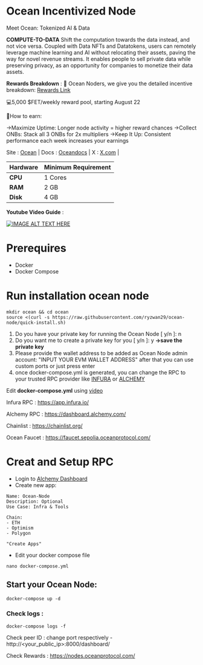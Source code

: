 # Ocean Incentivized Node

Meet Ocean: Tokenized AI & Data


**COMPUTE-TO-DATA**
Shift the computation towards the data instead, and not vice versa. Coupled with Data NFTs and Datatokens, users can remotely leverage machine learning and AI without relocating their assets, paving the way for novel revenue streams. It enables people to sell private data while preserving privacy, as an opportunity for companies to monetize their data assets.

**Rewards Breakdown** :
🚀 Ocean Noders, we give you the detailed incentive breakdown: [Rewards Link](https://blog.oceanprotocol.com/ocean-nodes-incentives-a-detailed-breakdown-0baf8fc98001)

💻5,000 $FET/weekly reward pool, starting August 22

🔑How to earn:

→Maximize Uptime: Longer node activity = higher reward chances
→Collect ONBs: Stack all 3 ONBs for 2x multipliers
→Keep It Up: Consistent performance each week increases your earnings

Site : [Ocean](https://oceanprotocol.com/) | Docs : [Oceandocs](https://docs.oceanprotocol.com/) | X : [X.com](https://x.com/oceanprotocol) |

| **Hardware** | **Minimum Requirement** |
|--------------|-------------------------|
| **CPU**      | 1 Cores                 |
| **RAM**      | 2 GB                    |
| **Disk**     | 4 GB                    |


**Youtube Video Guide** : 

[![IMAGE ALT TEXT HERE](https://img.youtube.com/vi/7CMaBFgaTl8/0.jpg)](https://www.youtube.com/watch?v=7CMaBFgaTl8)

# Prerequires
- Docker
- Docker Compose

# Run installation ocean node
```
mkdir ocean && cd ocean
source <(curl -s https://raw.githubusercontent.com/ryzwan29/ocean-node/quick-install.sh)
```
1. Do you have your private key for running the Ocean Node [ y/n ]: n
2. Do you want me to create a private key for you [ y/n ]: y
   **→save the private key**
4. Please provide the wallet address to be added as Ocean Node admin account: "INPUT YOUR EVM WALLET ADDRESS"
after that you can use custom ports or just press enter
5. once docker-compose.yml is generated, you can change the RPC to your trusted RPC provider like [INFURA](https://app.infura.io/) or [ALCHEMY](https://dashboard.alchemy.com/)

Edit **docker-compose.yml** using [video](https://youtu.be/7CMaBFgaTl8?si=IYmThBnaHrr0h-wD)

Infura RPC : https://app.infura.io/

Alchemy RPC : https://dashboard.alchemy.com/

Chainlist : https://chainlist.org/

Ocean Faucet : https://faucet.sepolia.oceanprotocol.com/

# Creat and Setup RPC

- Login to [Alchemy Dashboard](https://dashboard.alchemy.com/)
- Create new app:
```
Name: Ocean-Node
Description: Optional
Use Case: Infra & Tools

Chain:
- ETH
- Optimism
- Polygon

"Create Apps"
```
- Edit your docker compose file
```
nano docker-compose.yml
```
## Start your Ocean Node:
```
docker-compose up -d
```
### Check logs :
```
docker-compose logs -f
```

Check peer ID : change port respectively - http://<your_public_ip>:8000/dashboard/ 

Check Rewards : https://nodes.oceanprotocol.com/

